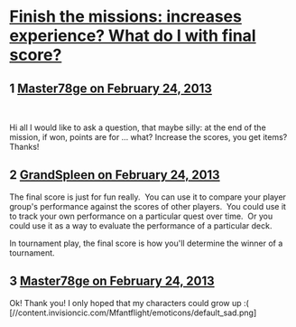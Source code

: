 # [Finish the missions: increases experience? What do I with final score?](https://community.fantasyflightgames.com/topic/79762-finish-the-missions-increases-experience-what-do-i-with-final-score/)

## 1 [Master78ge on February 24, 2013](https://community.fantasyflightgames.com/topic/79762-finish-the-missions-increases-experience-what-do-i-with-final-score/?do=findComment&comment=766678)

 

Hi all
I would like to ask a question, that maybe silly: at the end of the mission, if won, points are for … what? Increase the scores, you get items?
Thanks!

## 2 [GrandSpleen on February 24, 2013](https://community.fantasyflightgames.com/topic/79762-finish-the-missions-increases-experience-what-do-i-with-final-score/?do=findComment&comment=766715)

The final score is just for fun really.  You can use it to compare your player group's performance against the scores of other players.  You could use it to track your own performance on a particular quest over time.  Or you could use it as a way to evaluate the performance of a particular deck.

In tournament play, the final score is how you'll determine the winner of a tournament.

## 3 [Master78ge on February 24, 2013](https://community.fantasyflightgames.com/topic/79762-finish-the-missions-increases-experience-what-do-i-with-final-score/?do=findComment&comment=766734)

Ok! Thank you! I only hoped that my characters could grow up :( [//content.invisioncic.com/Mfantflight/emoticons/default_sad.png]

